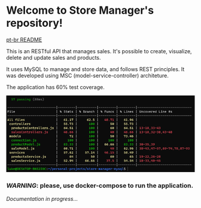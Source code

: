 # Welcome to Store Manager's repository!

[pt-br README](README-pt.MD)

This is an RESTful API that manages sales. It's possible to create, visualize, delete and update sales and products.

It uses MySQL to manage and store data, and follows REST principles. It was developed using MSC (model-service-controller) architeture.

The application has 60% test coverage.

![alt text](./public/test-coverage.jpeg)

### **_WARNING_**: please, use docker-compose to run the application.

_Documentation in progress..._
